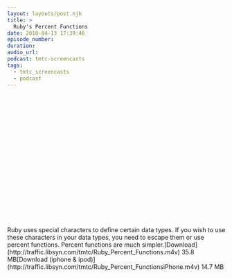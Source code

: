```yaml
---
layout: layouts/post.njk
title: >
  Ruby's Percent Functions
date: 2010-04-13 17:39:46
episode_number:
duration:
audio_url:
podcast: tmtc-screencasts
tags:
  - tmtc_screencasts
  - podcast
---
```


<object width="540" height="304"><param name="allowfullscreen" value="true">

<param name="allowscriptaccess" value="always">
<param name="movie" value="http://vimeo.com/moogaloop.swf?clip_id=10900028&amp;server=vimeo.com&amp;show_title=0&amp;show_byline=0&amp;show_portrait=0&amp;color=00ADEF&amp;fullscreen=1">
<embed src="http://vimeo.com/moogaloop.swf?clip_id=10900028&amp;server=vimeo.com&amp;show_title=0&amp;show_byline=0&amp;show_portrait=0&amp;color=00ADEF&amp;fullscreen=1" type="application/x-shockwave-flash" allowfullscreen="true" allowscriptaccess="always" width="540" height="304"></embed></object>Ruby uses special characters to define certain data types. If you wish to use these characters in your data types, you need to escape them or use percent functions. Percent functions are much simpler.[Download](http://traffic.libsyn.com/tmtc/Ruby_Percent_Functions.m4v) 35.8 MB[Download (iphone & ipod)](http://traffic.libsyn.com/tmtc/Ruby_Percent_FunctionsiPhone.m4v) 14.7 MB
